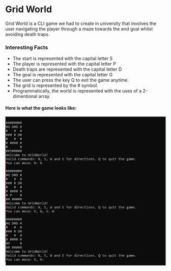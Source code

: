 # Grid World

Grid World is a CLI game we had to create in university that involves the user navigating the player through a maze
towards the end goal whilst avoiding death traps.

### Interesting Facts

* The start is represented with the capital letter S
* The player is represented with the capital letter P
* Death traps are represented with the capital letter D
* The goal is represented with the capital letter G
* The user can press the key Q to exit the game anytime.
* The grid is represented by the # symbol.
* Programmatically, the world is represented with the uses of a 2-dimentional array.

#### Here is what the game looks like:

![GridWorld Demmo](https://github.com/PaulLafaz/Games-Programming/blob/main/images/Gridworld_Demo_Img.PNG)
